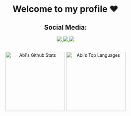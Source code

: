 <!--
## <div align="center"> Mi perrito se llama Bruno  :dog: -->

<h1 align="center"> Welcome to my profile ❤️ </h1>
<h2 align="center"> Social Media: </h2>
  <p align="center">
    <a href="https://stackoverflow.com/users/22259843/abisinia">
      <img src="https://img.shields.io/badge/stack%20overflow-FEFDFC?&style=for-the-badge&logo=stack%20overflow&logoColor=ef8236&color=black&labelColor=black">
    </a>
    <a href="https://instagram.com/_menciia_"> 
      <img src="https://img.shields.io/badge/Instagram-FEFDFC?&style=for-the-badge&logo=Instagram&logoColor=E4405F&labelColor=black&color=black">
    </a>
    <a href="https://www.linkedin.com/in/bautista-abisinia"> 
      <img src="https://img.shields.io/badge/linkedin-FEFDFC?&style=for-the-badge&logo=linkedin&logoColor=0e76a8&labelColor=black&color=black">
    </a>
  </p>


<p align="center">
  <br/>
  <a href="https://github.com/anuraghazra/github-readme-stats"><img alt="Abi's Github Stats" src="https://github-readme-stats.vercel.app/api/?username=Abisinia-Bautista&show_icons=true&count_private=true&theme=synthwave&bg_color=1F222E&title_color=7cebf5&icon_color=2d7de4&show_icons=true&border_color=7cebf5&border_radius=10" height="192px" width="auto"/></a>
  <a href="https://github.com/anuraghazra/github-readme-stats"><img alt="Abi's Top Languages" src="https://github-readme-stats.vercel.app/api/top-langs/?username=Abisinia-Bautista&langs_count=8&layout=compact&theme=synthwave&bg_color=1F222E&title_color=7cebf5&icon_color=2d7de4&show_icons=true&border_color=7cebf5&border_radius=10" height="192px" width="auto"/></a>
  <br/>
</p>
